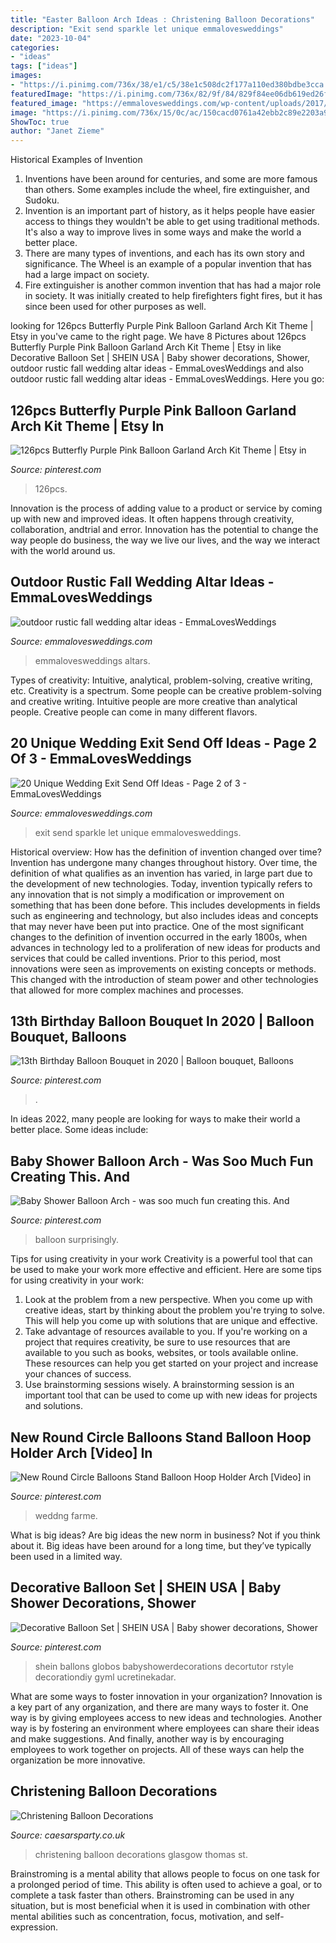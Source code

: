 ```yaml
---
title: "Easter Balloon Arch Ideas : Christening Balloon Decorations"
description: "Exit send sparkle let unique emmalovesweddings"
date: "2023-10-04"
categories:
- "ideas"
tags: ["ideas"]
images:
- "https://i.pinimg.com/736x/38/e1/c5/38e1c508dc2f177a110ed380bdbe3cca.jpg"
featuredImage: "https://i.pinimg.com/736x/82/9f/84/829f84ee06db619ed26f215301899577.jpg"
featured_image: "https://emmalovesweddings.com/wp-content/uploads/2017/08/Let-love-sparkle-wedding-exit-ideas.jpg"
image: "https://i.pinimg.com/736x/15/0c/ac/150cacd0761a42ebb2c89e2203a90081.jpg"
ShowToc: true
author: "Janet Zieme"
---
```



Historical Examples of Invention
1. Inventions have been around for centuries, and some are more famous than others. Some examples include the wheel, fire extinguisher, and Sudoku.
2. Invention is an important part of history, as it helps people have easier access to things they wouldn't be able to get using traditional methods. It's also a way to improve lives in some ways and make the world a better place.
3. There are many types of inventions, and each has its own story and significance. The Wheel is an example of a popular invention that has had a large impact on society.
4. Fire extinguisher is another common invention that has had a major role in society. It was initially created to help firefighters fight fires, but it has since been used for other purposes as well.

	

		
looking for 126pcs Butterfly Purple Pink Balloon Garland Arch Kit Theme | Etsy in you've came to the right page. We have 8 Pictures about 126pcs Butterfly Purple Pink Balloon Garland Arch Kit Theme | Etsy in like Decorative Balloon Set | SHEIN USA | Baby shower decorations, Shower, outdoor rustic fall wedding altar ideas - EmmaLovesWeddings and also outdoor rustic fall wedding altar ideas - EmmaLovesWeddings. Here you go:
		
    
## 126pcs Butterfly Purple Pink Balloon Garland Arch Kit Theme | Etsy In

<img loading=lazy src="https://i.pinimg.com/736x/15/0c/ac/150cacd0761a42ebb2c89e2203a90081.jpg" onerror="this.onerror=null;this.src='https://tse4.mm.bing.net/th?id=OIP.sku7cdngCWoNO_wWEJlsywHaJ3&amp;pid=15.1';" alt="126pcs Butterfly Purple Pink Balloon Garland Arch Kit Theme | Etsy in">

_Source: pinterest.com_

>126pcs. 

	

Innovation is the process of adding value to a product or service by coming up with new and improved ideas. It often happens through creativity, collaboration, andtrial and error. Innovation has the potential to change the way people do business, the way we live our lives, and the way we interact with the world around us.

    
## Outdoor Rustic Fall Wedding Altar Ideas - EmmaLovesWeddings

<img loading=lazy src="https://emmalovesweddings.com/wp-content/uploads/2018/09/outdoor-rustic-fall-wedding-altar-ideas.jpg" onerror="this.onerror=null;this.src='https://tse1.mm.bing.net/th?id=OIP.bohKQKZjAF11TxF98E9OpgHaLH&amp;pid=15.1';" alt="outdoor rustic fall wedding altar ideas - EmmaLovesWeddings">

_Source: emmalovesweddings.com_

>emmalovesweddings altars. 

	

Types of creativity: Intuitive, analytical, problem-solving, creative writing, etc.
Creativity is a spectrum. Some people can be creative problem-solving and creative writing. Intuitive people are more creative than analytical people. Creative people can come in many different flavors.

    
## 20 Unique Wedding Exit Send Off Ideas - Page 2 Of 3 - EmmaLovesWeddings

<img loading=lazy src="https://emmalovesweddings.com/wp-content/uploads/2017/08/Let-love-sparkle-wedding-exit-ideas.jpg" onerror="this.onerror=null;this.src='https://tse2.mm.bing.net/th?id=OIP.QVMjnq-kBE8_klDe4fzhNADMEy&amp;pid=15.1';" alt="20 Unique Wedding Exit Send Off Ideas - Page 2 of 3 - EmmaLovesWeddings">

_Source: emmalovesweddings.com_

>exit send sparkle let unique emmalovesweddings. 

	

Historical overview: How has the definition of invention changed over time?
Invention has undergone many changes throughout history. Over time, the definition of what qualifies as an invention has varied, in large part due to the development of new technologies. Today, invention typically refers to any innovation that is not simply a modification or improvement on something that has been done before. This includes developments in fields such as engineering and technology, but also includes ideas and concepts that may never have been put into practice.
One of the most significant changes to the definition of invention occurred in the early 1800s, when advances in technology led to a proliferation of new ideas for products and services that could be called inventions. Prior to this period, most innovations were seen as improvements on existing concepts or methods. This changed with the introduction of steam power and other technologies that allowed for more complex machines and processes.

    
## 13th Birthday Balloon Bouquet In 2020 | Balloon Bouquet, Balloons

<img loading=lazy src="https://i.pinimg.com/736x/38/e1/c5/38e1c508dc2f177a110ed380bdbe3cca.jpg" onerror="this.onerror=null;this.src='https://tse1.mm.bing.net/th?id=OIP.75K-Sp8ml5Q5Ce6w6ZLuqAHaJ3&amp;pid=15.1';" alt="13th Birthday Balloon Bouquet in 2020 | Balloon bouquet, Balloons">

_Source: pinterest.com_

>. 

	

In ideas 2022, many people are looking for ways to make their world a better place. Some ideas include:

    
## Baby Shower Balloon Arch - Was Soo Much Fun Creating This. And

<img loading=lazy src="https://i.pinimg.com/736x/82/9f/84/829f84ee06db619ed26f215301899577.jpg" onerror="this.onerror=null;this.src='https://tse4.mm.bing.net/th?id=OIP.WKGvAOmM0beZB68BKQHs-QHaJ3&amp;pid=15.1';" alt="Baby Shower Balloon Arch - was soo much fun creating this. And">

_Source: pinterest.com_

>balloon surprisingly. 

	

Tips for using creativity in your work
Creativity is a powerful tool that can be used to make your work more effective and efficient. Here are some tips for using creativity in your work:
1. Look at the problem from a new perspective. When you come up with creative ideas, start by thinking about the problem you're trying to solve. This will help you come up with solutions that are unique and effective.
2. Take advantage of resources available to you. If you're working on a project that requires creativity, be sure to use resources that are available to you such as books, websites, or tools available online. These resources can help you get started on your project and increase your chances of success.
3. Use brainstorming sessions wisely. A brainstorming session is an important tool that can be used to come up with new ideas for projects and solutions.

    
## New Round Circle Balloons Stand Balloon Hoop Holder Arch [Video] In

<img loading=lazy src="https://i.pinimg.com/736x/60/d4/ab/60d4aba35cd262253ecfd7deb77b778c.jpg" onerror="this.onerror=null;this.src='https://tse1.mm.bing.net/th?id=OIP.EDJvkAawKlMYrvntVeXkDgHaEK&amp;pid=15.1';" alt="New Round Circle Balloons Stand Balloon Hoop Holder Arch [Video] in">

_Source: pinterest.com_

>weddng farme. 

	

What is big ideas?
Are big ideas the new norm in business? Not if you think about it. Big ideas have been around for a long time, but they’ve typically been used in a limited way.

    
## Decorative Balloon Set | SHEIN USA | Baby Shower Decorations, Shower

<img loading=lazy src="https://i.pinimg.com/originals/48/2e/b3/482eb3ae6cb735f69125085134e86471.png" onerror="this.onerror=null;this.src='https://tse4.mm.bing.net/th?id=OIP._mXZFAUlrAk-2O1_FR6xTAHaJ2&amp;pid=15.1';" alt="Decorative Balloon Set | SHEIN USA | Baby shower decorations, Shower">

_Source: pinterest.com_

>shein ballons globos babyshowerdecorations decortutor rstyle decorationdiy gyml ucretinekadar. 

	

What are some ways to foster innovation in your organization?
Innovation is a key part of any organization, and there are many ways to foster it. One way is by giving employees access to new ideas and technologies. Another way is by fostering an environment where employees can share their ideas and make suggestions. And finally, another way is by encouraging employees to work together on projects. All of these ways can help the organization be more innovative.

    
## Christening Balloon Decorations

<img loading=lazy src="http://caesarsparty.co.uk/contents/media/l_img_4068_000.jpg" onerror="this.onerror=null;this.src='https://tse3.mm.bing.net/th?id=OIP.6WMBpOIjDELbHFKPJxLFXQHaNK&amp;pid=15.1';" alt="Christening Balloon Decorations">

_Source: caesarsparty.co.uk_

>christening balloon decorations glasgow thomas st. 

	

Brainstroming is a mental ability that allows people to focus on one task for a prolonged period of time. This ability is often used to achieve a goal, or to complete a task faster than others. Brainstroming can be used in any situation, but is most beneficial when it is used in combination with other mental abilities such as concentration, focus, motivation, and self-expression.

